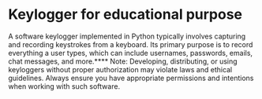 # Keylogger for educational purpose

A software keylogger implemented in Python typically involves capturing and recording keystrokes from a keyboard. Its primary purpose is to record everything a user types, which can include usernames, passwords, emails, chat messages, and more.**** 
Note: Developing, distributing, or using keyloggers without proper authorization may violate laws and ethical guidelines. Always ensure you have appropriate permissions and intentions when working with such software.
